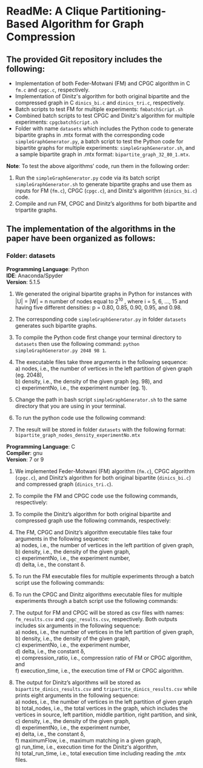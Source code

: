 


# ReadMe: A Clique Partitioning-Based Algorithm for Graph Compression

## The provided Git repository includes the following:

- Implementation of both Feder-Motwani (FM) and CPGC algorithm in C `fm.c` and `cpgc.c`, respectively.
- Implementation of Dinitz's algorithm for both original bipartite and the compressed graph in C `dinics_bi.c` and `dinics_tri.c`, respectively.
- Batch scripts to test FM for multiple experiments: `fmbatchScript.sh`
- Combined batch scripts to test CPGC and Dinitz's algorithm for multiple experiments: `cpgcbatchScript.sh`
- Folder with name `datasets` which includes the Python code to generate bipartite graphs in .mtx format with the corresponding code `simpleGraphGenerator.py`, a batch script to test the Python code for bipartite graphs for multiple experiments: `simpleGraphGenerator.sh`, and a sample bipartite graph in .mtx format: `bipartite_graph_32_80_1.mtx`.

**Note**: To test the above algorithms’ code, run them in the following order:

1. Run the `simpleGraphGenerator.py` code via its batch script `simpleGraphGenerator.sh` to generate bipartite graphs and use them as inputs for FM (`fm.c`), CPGC (`cpgc.c`), and Dinitz's algorithm (`dinics_bi.c`) code.
2. Compile and run FM, CPGC and Dinitz’s algorithms for both bipartite and tripartite graphs.


## The implementation of the algorithms in the paper have been organized as follows:

### Folder: datasets

**Programming Language**: Python  
**IDE**: Anaconda/Spyder  
**Version**: 5.1.5

1. We generated the original bipartite graphs in Python for instances with |U| = |W| = n number of nodes equal to 2<sup>10</sup>
, where i = 5, 6, ..., 15 and having five different densities: p = 0.80, 0.85, 0.90, 0.95, and 0.98.

2. The corresponding code `simpleGraphGenerator.py` in folder `datasets` generates such bipartite graphs.

3. To compile the Python code first change your terminal directory to `datasets` then use the following command:
```python simpleGraphGenerator.py 2048 98 1```.

4. The executable files take three arguments in the following sequence:  
   a)  nodes, i.e., the number of vertices in the left partition of given graph (eg. 2048),  
   b)  density, i.e., the density of the given graph (eg. 98), and  
   c)  experimentNo, i.e., the experiment number (eg. 1).  

6. Change the path in bash script `simpleGraphGenerator.sh` to the same directory that you are using in your terminal.

7. To run the python code use the following command:

8. The result will be stored in folder `datasets` with the following format:
`bipartite_graph_nodes_density_experimentNo.mtx`

**Programming Language**: C  
**Compiler**: gnu  
**Version**: 7 or 9

1. We implemented Feder-Motwani (FM) algorithm (`fm.c`), CPGC algorithm (`cpgc.c`), and Dinitz’s algorithm for both original bipartite (`dinics_bi.c`) and compressed graph (`dinics_tri.c`).

2. To compile the FM and CPGC code use the following commands, respectively:

3. To compile the Dinitz’s algorithm for both original bipartite and compressed graph use the following commands, respectively:

4. The FM, CPGC and Dinitz’s algorithm executable files take four arguments in the following sequence:  
a) nodes, i.e., the number of vertices in the left partition of given graph,  
b) density, i.e., the density of the given graph,  
c) experimentNo, i.e., the experiment number,  
d) delta, i.e., the constant δ.  

5. To run the FM executable files for multiple experiments through a batch script use the following commands:

6. To run the CPGC and Dinitz algorithms executable files for multiple experiments through a batch script use the following commands:

7. The output for FM and CPGC will be stored as csv files with names: `fm_results.csv` and `cpgc_results.csv`, respectively. Both outputs includes six arguments in the following sequence:  
a) nodes, i.e., the number of vertices in the left partition of given graph,  
b) density, i.e., the density of the given graph,  
c) experimentNo, i.e., the experiment number,  
d) delta, i.e., the constant δ,  
e) compression_ratio, i.e., compression ratio of FM or CPGC algorithm, and  
f) execution_time, i.e., the execution time of FM or CPGC algorithm.  

8. The output for Dinitz’s algorithms will be stored as `bipartite_dinics_results.csv` and `tripartite_dinics_results.csv` while prints eight arguments in the following sequence:  
a) nodes, i.e., the number of vertices in the left partition of given graph  
b) total_nodes, i.e., the total vertices in the graph, which includes the vertices in source, left partition, middle partition, right partition, and sink,  
c) density, i.e., the density of the given graph,  
d) experimentNo, i.e., the experiment number,  
e) delta, i.e., the constant δ,  
f) maximumFlow, i.e., maximum matching in a given graph,  
g) run_time, i.e., execution time for the Dinitz's algorithm,  
h) total_run_time, i.e., total execution time including reading the .mtx files.  







